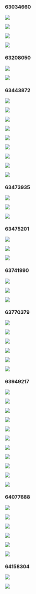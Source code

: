 ### 63034660 ###
![](http://localhost:8080/img/63034660_1.jpg)
![](http://localhost:8080/img/63034660_2.jpg)
![](http://localhost:8080/img/63034660_3.jpg)
![](http://localhost:8080/img/63034660_4.jpg)
### 63208050 ###
![](http://localhost:8080/img/63208050_1.png)
![](http://localhost:8080/img/63208050_2.png)
### 63443872 ###
![](http://localhost:8080/img/63443872_1.jpg)
![](http://localhost:8080/img/63443872_2.jpg)
![](http://localhost:8080/img/63443872_3.jpg)
![](http://localhost:8080/img/63443872_4.jpg)
![](http://localhost:8080/img/63443872_5.jpg)
![](http://localhost:8080/img/63443872_6.jpg)
![](http://localhost:8080/img/63443872_7.jpg)
![](http://localhost:8080/img/63443872_8.jpg)
![](http://localhost:8080/img/63443872_9.jpg)
### 63473935 ###
![](http://localhost:8080/img/63473935_1.png)
![](http://localhost:8080/img/63473935_2.png)
![](http://localhost:8080/img/63473935_3.png)
### 63475201 ###
![](http://localhost:8080/img/63475201_1.png)
![](http://localhost:8080/img/63475201_2.png)
![](http://localhost:8080/img/63475201_3.png)
### 63741990 ###
![](http://localhost:8080/img/63741990_1.jpg)
![](http://localhost:8080/img/63741990_2.jpg)
![](http://localhost:8080/img/63741990_3.jpg)
### 63770379 ###
![](http://localhost:8080/img/63770379_1.jpg)
![](http://localhost:8080/img/63770379_2.jpg)
![](http://localhost:8080/img/63770379_3.jpg)
![](http://localhost:8080/img/63770379_4.jpg)
![](http://localhost:8080/img/63770379_5.jpg)
![](http://localhost:8080/img/63770379_6.jpg)
### 63949217 ###
![](http://localhost:8080/img/63949217_1.png)
![](http://localhost:8080/img/63949217_10.jpg)
![](http://localhost:8080/img/63949217_11.jpg)
![](http://localhost:8080/img/63949217_2.png)
![](http://localhost:8080/img/63949217_3.png)
![](http://localhost:8080/img/63949217_4.png)
![](http://localhost:8080/img/63949217_5.png)
![](http://localhost:8080/img/63949217_6.png)
![](http://localhost:8080/img/63949217_7.png)
![](http://localhost:8080/img/63949217_8.png)
![](http://localhost:8080/img/63949217_9.jpg)
### 64077688 ###
![](http://localhost:8080/img/64077688_1.jpg)
![](http://localhost:8080/img/64077688_2.jpg)
![](http://localhost:8080/img/64077688_3.jpg)
![](http://localhost:8080/img/64077688_4.jpg)
![](http://localhost:8080/img/64077688_5.jpg)
![](http://localhost:8080/img/64077688_6.jpg)
### 64158304 ###
![](http://localhost:8080/img/64158304_1.png)
![](http://localhost:8080/img/64158304_2.png)
